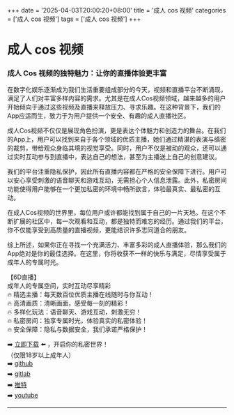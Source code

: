 +++
date = '2025-04-03T20:00:20+08:00'
title = '成人 cos 视频'
categories = ['成人 cos 视频']
tags = ['成人 cos 视频']
+++

# 成人 cos 视频

### 成人 Cos 视频的独特魅力：让你的直播体验更丰富

在数字化娱乐逐渐成为我们生活重要组成部分的今天，视频和直播平台不断涌现，满足了人们对丰富多样内容的需求。尤其是在成人Cos视频领域，越来越多的用户开始倾向于通过这些视频及直播来释放压力、寻求乐趣。在这种背景下，我们的App应运而生，致力于为用户提供一个安全、有趣的成人直播社区。

成人Cos视频不仅仅是展现角色扮演，更是表达个体魅力和创造力的舞台。在我们的App上，用户可以找到来自于各个领域的优质主播，她们通过精湛的表演与缜密的裁剪，带给观众身临其境的视觉享受。同时，用户不仅是被动的观众，还可以通过实时互动参与到直播中，表达自己的想法，甚至为主播送上自己的创意建议。

我们的平台注重隐私保护，因此所有直播内容都在严格的安全保障下进行。用户可以安心享受刺激的语音聊天和游戏互动，无需担心个人信息泄露。此外，私密房间功能使得用户能够在一个更加私密的环境中畅所欲言，体验最真实、最私密的互动。

在成人Cos视频的世界里，每位用户或许都能找到属于自己的一片天地。在这个不断扩展的社区中，每一次观看和互动，都是独特而难忘的经历。通过我们的平台，你不仅能享受到高质量的直播视频，更能结识许多志同道合的朋友。

综上所述，如果你正在寻找一个充满活力、丰富多彩的成人直播体验，那么我们的App绝对是你的最佳选择。在这里，你将收获不一样的快乐与满足，尽情享受属于成年人的专属时光。

【6D直播】  
成年人的专属空间，实时互动尽享精彩  
🔥 精选主播：每天数百位优质主播在线随时与你互动！  
🔥 高清画质：清晰画面，感受每一刻的精彩！  
🔥 多样化玩法：语音聊天、游戏互动，刺激无穷！  
🔥 私密房间：独享专属时光，体验真实的私密体验！  
🔥 安全保障：隐私与数据安全，我们承诺严格保护！

➡️ [立即下载](https://down123.s3.ap-east-1.amazonaws.com/down/down.html?channelCode=blog) ⬅️ ，开启你的私密世界！  
（仅限18岁以上成年人）  
➡️ [github](https://aldult-live.github.io/)  
➡️ [gitlab](https://seo-09598d.gitlab.io/)  
➡️ [推特](https://x.com/wegame33)  
➡️ [youtube](https://www.youtube.com/@6Dlive)  

---

